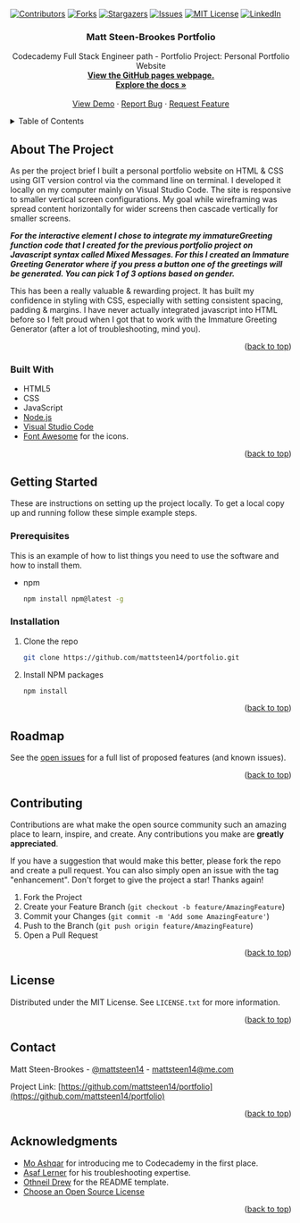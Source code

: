 <!-- Improved compatibility of back to top link: See: https://github.com/othneildrew/Best-README-Template/pull/73 -->
<a name="readme-top"></a>
<!--
*** Thanks for checking out the Best-README-Template. If you have a suggestion
*** that would make this better, please fork the repo and create a pull request
*** or simply open an issue with the tag "enhancement".
*** Don't forget to give the project a star!
*** Thanks again! Now go create something AMAZING! :D
-->



<!-- PROJECT SHIELDS -->
<!--
*** I'm using markdown "reference style" links for readability.
*** Reference links are enclosed in brackets [ ] instead of parentheses ( ).
*** See the bottom of this document for the declaration of the reference variables
*** for contributors-url, forks-url, etc. This is an optional, concise syntax you may use.
*** https://www.markdownguide.org/basic-syntax/#reference-style-links
-->
[![Contributors][contributors-shield]][contributors-url]
[![Forks][forks-shield]][forks-url]
[![Stargazers][stars-shield]][stars-url]
[![Issues][issues-shield]][issues-url]
[![MIT License][license-shield]][license-url]
[![LinkedIn][linkedin-shield]][linkedin-url]



<!-- PROJECT LOGO -->
<!-- <br />
<div align="center">
  <a href="https://github.com/github_username/repo_name">
    <img src="/portfolio/resources/images/PortfolioScreenshot.png" alt="Logo" width="80" height="80">
  </a> -->

<h3 align="center">Matt Steen-Brookes Portfolio</h3>

  <p align="center">
    Codecademy Full Stack Engineer path - Portfolio Project: Personal Portfolio Website
    <br />
    <a href="https://mattsteen14.github.io/portfolio/"><strong>View the GitHub pages webpage.</strong></a>
    <br />
    <a href="https://github.com/mattsteen14/portfolio"><strong>Explore the docs »</strong></a>
    <br />
    <br />
    <a href="https://mattsteen14.github.io/portfolio/">View Demo</a>
    ·
    <a href="https://github.com/mattsteen14/portfolio/issues/new?labels=bug&template=bug-report---.md">Report Bug</a>
    ·
    <a href="https://github.com/mattsteen14/portfolio/issues/new?labels=enhancement&template=feature-request---.md">Request Feature</a>
  </p>
</div>



<!-- TABLE OF CONTENTS -->
<details>
  <summary>Table of Contents</summary>
  <ol>
    <li>
      <a href="#about-the-project">About The Project</a>
      <ul>
        <li><a href="#built-with">Built With</a></li>
      </ul>
    </li>
    <li>
      <a href="#getting-started">Getting Started</a>
      <ul>
        <li><a href="#prerequisites">Prerequisites</a></li>
        <li><a href="#installation">Installation</a></li>
      </ul>
    </li>
    <li><a href="#roadmap">Roadmap</a></li>
    <li><a href="#contributing">Contributing</a></li>
    <li><a href="#license">License</a></li>
    <li><a href="#contact">Contact</a></li>
    <li><a href="#acknowledgments">Acknowledgments</a></li>
  </ol>
</details>



<!-- ABOUT THE PROJECT -->
## About The Project

<!-- [![Portfolio Screen Shot][product-screenshot]](https://github.com/mattsteen14/portfolio) -->

As per the project brief I built a personal portfolio website on HTML & CSS using GIT version control via the command line on terminal. I developed it locally on my computer mainly on Visual Studio Code. The site is responsive to smaller vertical screen configurations. My goal while wireframing was spread content horizontally for wider screens then cascade vertically for smaller screens.

***For the interactive element I chose to integrate my immatureGreeting function code that I created for the previous portfolio project on Javascript syntax called Mixed Messages. For this I created an Immature Greeting Generator where if you press a button one of the greetings will be generated. You can pick 1 of 3 options based on gender.***

This has been a really valuable & rewarding project. It has built my confidence in styling with CSS, especially with setting consistent spacing, padding & margins. I have never actually integrated javascript into HTML before so I felt proud when I got that to work with the Immature Greeting Generator (after a lot of troubleshooting, mind you).

<p align="right">(<a href="#readme-top">back to top</a>)</p>



### Built With

- HTML5
- CSS
- JavaScript
- [Node.js](https://nodejs.org/en)
- [Visual Studio Code](https://code.visualstudio.com)
- [Font Awesome](https://fontawesome.com) for the icons.

<p align="right">(<a href="#readme-top">back to top</a>)</p>



<!-- GETTING STARTED -->
## Getting Started

These are instructions on setting up the project locally.
To get a local copy up and running follow these simple example steps.

### Prerequisites

This is an example of how to list things you need to use the software and how to install them.
* npm
  ```sh
  npm install npm@latest -g
  ```

### Installation

<!-- 1. Get a free API Key at [https://example.com](https://example.com) -->
1. Clone the repo
   ```sh
   git clone https://github.com/mattsteen14/portfolio.git
   ```
2. Install NPM packages
   ```sh
   npm install
   ```
<!-- 4. Enter your API in `config.js`
   ```js
   const API_KEY = 'ENTER YOUR API';
   ``` -->

<p align="right">(<a href="#readme-top">back to top</a>)</p>

<!-- ROADMAP -->
## Roadmap
<!-- 
- [ ] Feature 1
- [ ] Feature 2
- [ ] Feature 3
    - [ ] Nested Feature -->

See the [open issues](https://github.com/mattsteen14/portfolio/issues) for a full list of proposed features (and known issues).

<p align="right">(<a href="#readme-top">back to top</a>)</p>



<!-- CONTRIBUTING -->
## Contributing

Contributions are what make the open source community such an amazing place to learn, inspire, and create. Any contributions you make are **greatly appreciated**.

If you have a suggestion that would make this better, please fork the repo and create a pull request. You can also simply open an issue with the tag "enhancement".
Don't forget to give the project a star! Thanks again!

1. Fork the Project
2. Create your Feature Branch (`git checkout -b feature/AmazingFeature`)
3. Commit your Changes (`git commit -m 'Add some AmazingFeature'`)
4. Push to the Branch (`git push origin feature/AmazingFeature`)
5. Open a Pull Request

<p align="right">(<a href="#readme-top">back to top</a>)</p>



<!-- LICENSE -->
## License

Distributed under the MIT License. See `LICENSE.txt` for more information.

<p align="right">(<a href="#readme-top">back to top</a>)</p>



<!-- CONTACT -->
## Contact

Matt Steen-Brookes - [@mattsteen14](https://twitter.com/mattsteen14) - mattsteen14@me.com

Project Link: [https://github.com/mattsteen14/portfolio](https://github.com/mattsteen14/portfolio)

<p align="right">(<a href="#readme-top">back to top</a>)</p>



<!-- ACKNOWLEDGMENTS -->
## Acknowledgments

* [Mo Ashqar](https://github.com/ashqar) for introducing me to Codecademy in the first place. 
* [Asaf Lerner](https://github.com/AsafLerner) for his troubleshooting expertise.
* [Othneil Drew](https://github.com/othneildrew) for the README template.
* [Choose an Open Source License](https://choosealicense.com)

<p align="right">(<a href="#readme-top">back to top</a>)</p>



<!-- MARKDOWN LINKS & IMAGES -->
<!-- https://www.markdownguide.org/basic-syntax/#reference-style-links -->
[contributors-shield]: https://img.shields.io/github/contributors/mattsteen14/portfolio.svg?style=for-the-badge
[contributors-url]: https://github.com/mattsteen14/portfolio/graphs/contributors
[forks-shield]: https://img.shields.io/github/forks/mattsteen14/portfolio.svg?style=for-the-badge
[forks-url]: https://github.com/mattsteen14/portfolio/network/members
[stars-shield]: https://img.shields.io/github/stars/mattsteen14/portfolio.svg?style=for-the-badge
[stars-url]: https://github.com/mattsteen14/portfolio/stargazers
[issues-shield]: https://img.shields.io/github/issues/mattsteen14/portfolio.svg?style=for-the-badge
[issues-url]: https://github.com/mattsteen14/portfolio/issues
[license-shield]: https://img.shields.io/github/license/mattsteen14/portfolio.svg?style=for-the-badge
[license-url]: https://github.com/mattsteen14/portfolio/blob/master/LICENSE.txt
[linkedin-shield]: https://img.shields.io/badge/-LinkedIn-black.svg?style=for-the-badge&logo=linkedin&colorB=555
[linkedin-url]: https://www.linkedin.com/in/mattsteen14
[product-screenshot]: /portfolio/resources/images/PortfolioScreenshot.png
[Next.js]: https://img.shields.io/badge/next.js-000000?style=for-the-badge&logo=nextdotjs&logoColor=white
[Next-url]: https://nextjs.org/
[React.js]: https://img.shields.io/badge/React-20232A?style=for-the-badge&logo=react&logoColor=61DAFB
[React-url]: https://reactjs.org/
[Vue.js]: https://img.shields.io/badge/Vue.js-35495E?style=for-the-badge&logo=vuedotjs&logoColor=4FC08D
[Vue-url]: https://vuejs.org/
[Angular.io]: https://img.shields.io/badge/Angular-DD0031?style=for-the-badge&logo=angular&logoColor=white
[Angular-url]: https://angular.io/
[Svelte.dev]: https://img.shields.io/badge/Svelte-4A4A55?style=for-the-badge&logo=svelte&logoColor=FF3E00
[Svelte-url]: https://svelte.dev/
[Laravel.com]: https://img.shields.io/badge/Laravel-FF2D20?style=for-the-badge&logo=laravel&logoColor=white
[Laravel-url]: https://laravel.com
[Bootstrap.com]: https://img.shields.io/badge/Bootstrap-563D7C?style=for-the-badge&logo=bootstrap&logoColor=white
[Bootstrap-url]: https://getbootstrap.com
[JQuery.com]: https://img.shields.io/badge/jQuery-0769AD?style=for-the-badge&logo=jquery&logoColor=white
[JQuery-url]: https://jquery.com 
